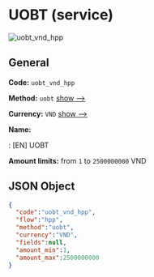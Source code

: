 
# UOBT (service) 
![uobt_vnd_hpp](https://static.openfintech.io/payment_methods/uobt_vnd_hpp/logo.svg?w=400&c=v0.59.26#w200)  

## General 
 
**Code:** `uobt_vnd_hpp` 
 
**Method:** `uobt` 
 [show -->](/payment-methods/uobt/) 
 
**Currency:** `VND` [show -->](/currencies/VND/) 
 
**Name:** 
 
:	[EN] UOBT 
 
**Amount limits:** from `1` to `2500000000` VND 

## JSON Object 

```json
{
  "code":"uobt_vnd_hpp",
  "flow":"hpp",
  "method":"uobt",
  "currency":"VND",
  "fields":null,
  "amount_min":1,
  "amount_max":2500000000
}
```  
